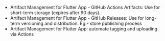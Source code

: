 * Artifact Management for Flutter App - GitHub Actions Artifacts: Use for short-term storage (expires after 90 days).
* Artifact Management for Flutter App - GitHub Releases: Use for long-term versioning and distribution. Eg:- store publishing process
* Artifact Management for Flutter App: automate tagging and uploading via Actions 
